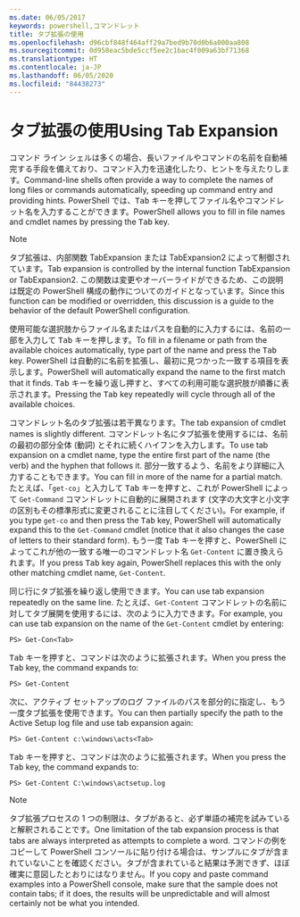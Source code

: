 ```yaml
---
ms.date: 06/05/2017
keywords: powershell,コマンドレット
title: タブ拡張の使用
ms.openlocfilehash: d96cbf848f464aff29a7bed9b70d0b6a000aa808
ms.sourcegitcommit: 0d958eac5bde5ccf5ee2c1bac4f009a63bf71368
ms.translationtype: HT
ms.contentlocale: ja-JP
ms.lasthandoff: 06/05/2020
ms.locfileid: "84438273"
---
```

# <a name="using-tab-expansion"></a><span data-ttu-id="44f7a-103">タブ拡張の使用</span><span class="sxs-lookup"><span data-stu-id="44f7a-103">Using Tab Expansion</span></span>

<span data-ttu-id="44f7a-104">コマンド ライン シェルは多くの場合、長いファイルやコマンドの名前を自動補完する手段を備えており、コマンド入力を迅速化したり、ヒントを与えたりします。</span><span class="sxs-lookup"><span data-stu-id="44f7a-104">Command-line shells often provide a way to complete the names of long files or commands automatically, speeding up command entry and providing hints.</span></span> <span data-ttu-id="44f7a-105">PowerShell では、<kbd>Tab</kbd> キーを押してファイル名やコマンドレット名を入力することができます。</span><span class="sxs-lookup"><span data-stu-id="44f7a-105">PowerShell allows you to fill in file names and cmdlet names by pressing the <kbd>Tab</kbd> key.</span></span>

> [!NOTE]
> <span data-ttu-id="44f7a-106">タブ拡張は、内部関数 TabExpansion または TabExpansion2 によって制御されています。</span><span class="sxs-lookup"><span data-stu-id="44f7a-106">Tab expansion is controlled by the internal function TabExpansion or TabExpansion2.</span></span> <span data-ttu-id="44f7a-107">この関数は変更やオーバーライドができるため、この説明は既定の PowerShell 構成の動作についてのガイドとなっています。</span><span class="sxs-lookup"><span data-stu-id="44f7a-107">Since this function can be modified or overridden, this discussion is a guide to the behavior of the default PowerShell configuration.</span></span>

<span data-ttu-id="44f7a-108">使用可能な選択肢からファイル名またはパスを自動的に入力するには、名前の一部を入力して <kbd>Tab</kbd> キーを押します。</span><span class="sxs-lookup"><span data-stu-id="44f7a-108">To fill in a filename or path from the available choices automatically, type part of the name and press the <kbd>Tab</kbd> key.</span></span> <span data-ttu-id="44f7a-109">PowerShell は自動的に名前を拡張し、最初に見つかった一致する項目を表示します。</span><span class="sxs-lookup"><span data-stu-id="44f7a-109">PowerShell will automatically expand the name to the first match that it finds.</span></span> <span data-ttu-id="44f7a-110"><kbd>Tab</kbd> キーを繰り返し押すと、すべての利用可能な選択肢が順番に表示されます。</span><span class="sxs-lookup"><span data-stu-id="44f7a-110">Pressing the <kbd>Tab</kbd> key repeatedly will cycle through all of the available choices.</span></span>

<span data-ttu-id="44f7a-111">コマンドレット名のタブ拡張は若干異なります。</span><span class="sxs-lookup"><span data-stu-id="44f7a-111">The tab expansion of cmdlet names is slightly different.</span></span> <span data-ttu-id="44f7a-112">コマンドレット名にタブ拡張を使用するには、名前の最初の部分全体 (動詞) とそれに続くハイフンを入力します。</span><span class="sxs-lookup"><span data-stu-id="44f7a-112">To use tab expansion on a cmdlet name, type the entire first part of the name (the verb) and the hyphen that follows it.</span></span> <span data-ttu-id="44f7a-113">部分一致するよう、名前をより詳細に入力することもできます。</span><span class="sxs-lookup"><span data-stu-id="44f7a-113">You can fill in more of the name for a partial match.</span></span> <span data-ttu-id="44f7a-114">たとえば、「`get-co`」と入力して <kbd>Tab</kbd> キーを押すと、これが PowerShell によって `Get-Command` コマンドレットに自動的に展開されます (文字の大文字と小文字の区別もその標準形式に変更されることに注目してください)。</span><span class="sxs-lookup"><span data-stu-id="44f7a-114">For example, if you type `get-co` and then press the <kbd>Tab</kbd> key, PowerShell will automatically expand this to the `Get-Command` cmdlet (notice that it also changes the case of letters to their standard form).</span></span> <span data-ttu-id="44f7a-115">もう一度 <kbd>Tab</kbd> キーを押すと、PowerShell によってこれが他の一致する唯一のコマンドレット名 `Get-Content` に置き換えられます。</span><span class="sxs-lookup"><span data-stu-id="44f7a-115">If you press <kbd>Tab</kbd> key again, PowerShell replaces this with the only other matching cmdlet name, `Get-Content`.</span></span>

<span data-ttu-id="44f7a-116">同じ行にタブ拡張を繰り返し使用できます。</span><span class="sxs-lookup"><span data-stu-id="44f7a-116">You can use tab expansion repeatedly on the same line.</span></span> <span data-ttu-id="44f7a-117">たとえば、`Get-Content` コマンドレットの名前に対してタブ展開を使用するには、次のように入力できます。</span><span class="sxs-lookup"><span data-stu-id="44f7a-117">For example, you can use tab expansion on the name of the `Get-Content` cmdlet by entering:</span></span>

```
PS> Get-Con<Tab>
```

<span data-ttu-id="44f7a-118"><kbd>Tab</kbd> キーを押すと、コマンドは次のように拡張されます。</span><span class="sxs-lookup"><span data-stu-id="44f7a-118">When you press the <kbd>Tab</kbd> key, the command expands to:</span></span>

```
PS> Get-Content
```

<span data-ttu-id="44f7a-119">次に、アクティブ セットアップのログ ファイルのパスを部分的に指定し、もう一度タブ拡張を使用できます。</span><span class="sxs-lookup"><span data-stu-id="44f7a-119">You can then partially specify the path to the Active Setup log file and use tab expansion again:</span></span>

```
PS> Get-Content c:\windows\acts<Tab>
```

<span data-ttu-id="44f7a-120"><kbd>Tab</kbd> キーを押すと、コマンドは次のように拡張されます。</span><span class="sxs-lookup"><span data-stu-id="44f7a-120">When you press the <kbd>Tab</kbd> key, the command expands to:</span></span>

```
PS> Get-Content C:\windows\actsetup.log
```

> [!NOTE]
> <span data-ttu-id="44f7a-121">タブ拡張プロセスの 1 つの制限は、タブがあると、必ず単語の補完を試みていると解釈されることです。</span><span class="sxs-lookup"><span data-stu-id="44f7a-121">One limitation of the tab expansion process is that tabs are always interpreted as attempts to complete a word.</span></span> <span data-ttu-id="44f7a-122">コマンドの例をコピーして PowerShell コンソールに貼り付ける場合は、サンプルにタブが含まれていないことを確認ください。タブが含まれていると結果は予測できず、ほぼ確実に意図したとおりにはなりません。</span><span class="sxs-lookup"><span data-stu-id="44f7a-122">If you copy and paste command examples into a PowerShell console, make sure that the sample does not contain tabs; if it does, the results will be unpredictable and will almost certainly not be what you intended.</span></span>
